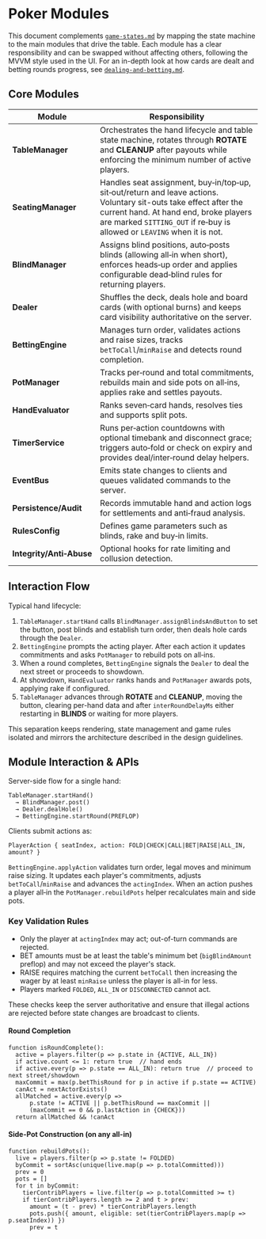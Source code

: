 # Poker Modules

This document complements [`game-states.md`](./game-states.md) by mapping the
state machine to the main modules that drive the table. Each module has a
clear responsibility and can be swapped without affecting others, following the
MVVM style used in the UI. For an in-depth look at how cards are dealt and
betting rounds progress, see [`dealing-and-betting.md`](./dealing-and-betting.md).

## Core Modules

| Module                   | Responsibility                                                                                                                                                                                                                         |
| ------------------------ | -------------------------------------------------------------------------------------------------------------------------------------------------------------------------------------------------------------------------------------- |
| **TableManager**         | Orchestrates the hand lifecycle and table state machine, rotates through **ROTATE** and **CLEANUP** after payouts while enforcing the minimum number of active players.                                                                |
| **SeatingManager**       | Handles seat assignment, buy‑in/top‑up, sit‑out/return and leave actions. Voluntary sit-outs take effect after the current hand. At hand end, broke players are marked `SITTING_OUT` if re‑buy is allowed or `LEAVING` when it is not. |
| **BlindManager**         | Assigns blind positions, auto‑posts blinds (allowing all‑in when short), enforces heads‑up order and applies configurable dead‑blind rules for returning players.                                                                      |
| **Dealer**               | Shuffles the deck, deals hole and board cards (with optional burns) and keeps card visibility authoritative on the server.                                                                                                             |
| **BettingEngine**        | Manages turn order, validates actions and raise sizes, tracks `betToCall`/`minRaise` and detects round completion.                                                                                                                     |
| **PotManager**           | Tracks per‑round and total commitments, rebuilds main and side pots on all‑ins, applies rake and settles payouts.                                                                                                                      |
| **HandEvaluator**        | Ranks seven‑card hands, resolves ties and supports split pots.                                                                                                                                                                         |
| **TimerService**         | Runs per‑action countdowns with optional timebank and disconnect grace; triggers auto‑fold or check on expiry and provides deal/inter‑round delay helpers.                                                                             |
| **EventBus**             | Emits state changes to clients and queues validated commands to the server.                                                                                                                                                            |
| **Persistence/Audit**    | Records immutable hand and action logs for settlements and anti‑fraud analysis.                                                                                                                                                        |
| **RulesConfig**          | Defines game parameters such as blinds, rake and buy‑in limits.                                                                                                                                                                        |
| **Integrity/Anti‑Abuse** | Optional hooks for rate limiting and collusion detection.                                                                                                                                                                              |

## Interaction Flow

Typical hand lifecycle:

1. `TableManager.startHand` calls `BlindManager.assignBlindsAndButton` to set the button, post blinds and establish turn order, then deals hole cards through the `Dealer`.
2. `BettingEngine` prompts the acting player. After each action it updates commitments and asks `PotManager` to rebuild pots on all‑ins.
3. When a round completes, `BettingEngine` signals the `Dealer` to deal the next street or proceeds to showdown.
4. At showdown, `HandEvaluator` ranks hands and `PotManager` awards pots, applying rake if configured.
5. `TableManager` advances through **ROTATE** and **CLEANUP**, moving the button, clearing per-hand data and after `interRoundDelayMs` either restarting in **BLINDS** or waiting for more players.

This separation keeps rendering, state management and game rules isolated and mirrors the architecture described in the design guidelines.

## Module Interaction & APIs

Server-side flow for a single hand:

```
TableManager.startHand()
  → BlindManager.post()
  → Dealer.dealHole()
  → BettingEngine.startRound(PREFLOP)
```

Clients submit actions as:

```
PlayerAction { seatIndex, action: FOLD|CHECK|CALL|BET|RAISE|ALL_IN, amount? }
```

`BettingEngine.applyAction` validates turn order, legal moves and minimum raise sizing. It updates each player's commitments, adjusts `betToCall`/`minRaise` and advances the `actingIndex`. When an action pushes a player all‑in the `PotManager.rebuildPots` helper recalculates main and side pots.

### Key Validation Rules

- Only the player at `actingIndex` may act; out-of-turn commands are rejected.
- BET amounts must be at least the table's minimum bet (`bigBlindAmount` preflop) and may not exceed the player's stack.
- RAISE requires matching the current `betToCall` then increasing the wager by at least `minRaise` unless the player is all-in for less.
- Players marked `FOLDED`, `ALL_IN` or `DISCONNECTED` cannot act.

These checks keep the server authoritative and ensure that illegal actions are rejected before state changes are broadcast to clients.

#### Round Completion

```pseudo
function isRoundComplete():
  active = players.filter(p => p.state in {ACTIVE, ALL_IN})
  if active.count <= 1: return true  // hand ends
  if active.every(p => p.state == ALL_IN): return true  // proceed to next street/showdown
  maxCommit = max(p.betThisRound for p in active if p.state == ACTIVE)
  canAct = nextActorExists()
  allMatched = active.every(p =>
      p.state != ACTIVE || p.betThisRound == maxCommit ||
      (maxCommit == 0 && p.lastAction in {CHECK}))
  return allMatched && !canAct
```

#### Side-Pot Construction (on any all-in)

```pseudo
function rebuildPots():
  live = players.filter(p => p.state != FOLDED)
  byCommit = sortAsc(unique(live.map(p => p.totalCommitted)))
  prev = 0
  pots = []
  for t in byCommit:
    tierContribPlayers = live.filter(p => p.totalCommitted >= t)
    if tierContribPlayers.length >= 2 and t > prev:
      amount = (t - prev) * tierContribPlayers.length
      pots.push({ amount, eligible: set(tierContribPlayers.map(p => p.seatIndex)) })
      prev = t
```
